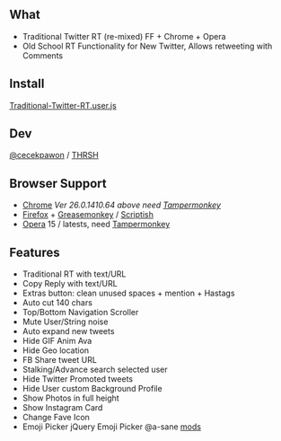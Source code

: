 ## What

- Traditional Twitter RT (re-mixed) FF + Chrome + Opera
- Old School RT Functionality for New Twitter, Allows retweeting with Comments

## Install
[Traditional-Twitter-RT.user.js](https://github.com/cecekpawon/Traditional-Twitter-RT/raw/master/releases/Traditional-Twitter-RT.user.js)

## Dev

[@cecekpawon](https://twitter.com/cecekpawon) / [THRSH](http://blog.thrsh.net)

## Browser Support

- [Chrome](https://www.google.com/chrome/) *Ver 26.0.1410.64 above need [Tampermonkey](https://chrome.google.com/webstore/detail/tampermonkey/dhdgffkkebhmkfjojejmpbldmpobfkfo)*
- [Firefox](https://www.mozilla.org/firefox) + [Greasemonkey](https://addons.mozilla.org/en-US/firefox/addon/greasemonkey/) / [Scriptish](https://addons.mozilla.org/en-US/firefox/addon/scriptish/)
- [Opera](http://www.opera.com/) 15  / latests, need [Tampermonkey](https://chrome.google.com/webstore/detail/tampermonkey/dhdgffkkebhmkfjojejmpbldmpobfkfo)

## Features

- Traditional RT with text/URL
- Copy Reply with text/URL
- Extras button: clean unused spaces + mention + Hastags
- Auto cut 140 chars
- Top/Bottom Navigation Scroller
- Mute User/String noise
- Auto expand new tweets
- Hide GIF Anim Ava
- Hide Geo location
- FB Share tweet URL
- Stalking/Advance search selected user
- Hide Twitter Promoted tweets
- Hide User custom Background Profile
- Show Photos in full height
- Show Instagram Card
- Change Fave Icon
- Emoji Picker jQuery Emoji Picker @a-sane [mods](https://github.com/wedgies/jquery-emoji-picker)